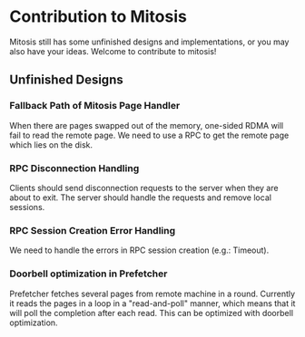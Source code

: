 # Contribution to Mitosis

Mitosis still has some unfinished designs and implementations, or you may also have your ideas. Welcome to contribute to mitosis!

## Unfinished Designs

### Fallback Path of Mitosis Page Handler

When there are pages swapped out of the memory, one-sided RDMA will fail to read the remote page. We need to use a RPC to get the remote page which lies on the disk.

### RPC Disconnection Handling

Clients should send disconnection requests to the server when they are about to exit. The server should handle the requests and remove local sessions.

### RPC Session Creation Error Handling

We need to handle the errors in RPC session creation (e.g.: Timeout).

### Doorbell optimization in Prefetcher

Prefetcher fetches several pages from remote machine in a round. Currently it reads the pages in a loop in a "read-and-poll" manner, which means that it will poll the completion after each read. This can be optimized with doorbell optimization.
